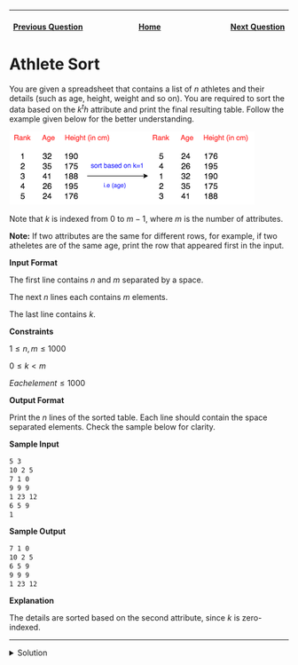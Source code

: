 | <img width=1000>[Previous Question](https://github.com/Kevin-Lago/python-hackerrank-solutions/tree/main/src/)</img> | <img width=1000>[Home](https://github.com/Kevin-Lago/python-hackerrank-solutions)</img> | <img width=1000>[Next Question](https://github.com/Kevin-Lago/python-hackerrank-solutions/tree/main/src/)</img> |
|:---|:---:|---:|

# Athlete Sort

You are given a spreadsheet that contains a list of $n$ athletes and their details (such as age, height, weight and so on). You are required to sort the data based on the $k^th$ attribute and print the final resulting table. Follow the example given below for the better understanding.

![AthleteSortTable](1.png)

Note that $k$ is indexed from $0$ to $m - 1$, where $m$ is the number of attributes.

__Note:__ If two attributes are the same for different rows, for example, if two atheletes are of the same age, print the row that appeared first in the input.

__Input Format__

The first line contains $n$ and $m$ separated by a space.

The next $n$ lines each contains $m$ elements.

The last line contains $k$.

__Constraints__

$1 \le n, m \le 1000$

$0 \le k < m$

$Each element \le 1000$

__Output Format__

Print the $n$ lines of the sorted table. Each line should contain the space separated elements. Check the sample below for clarity.

__Sample Input__

```
5 3
10 2 5
7 1 0
9 9 9
1 23 12
6 5 9
1
```

__Sample Output__

```
7 1 0
10 2 5
6 5 9
9 9 9
1 23 12
```

__Explanation__

The details are sorted based on the second attribute, since $k$ is zero-indexed.

---

<details><summary>Solution</summary>
    
```python

```
</details>
